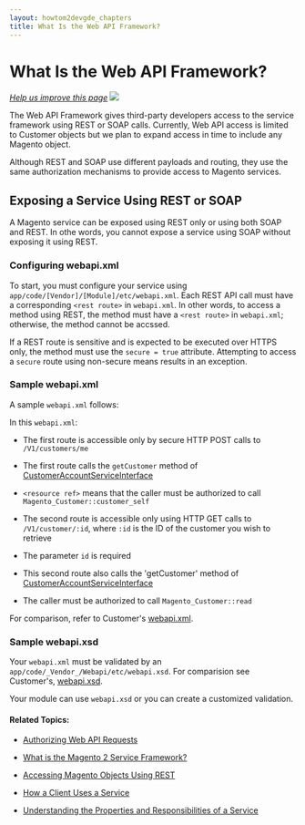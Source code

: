 ```yaml
---
layout: howtom2devgde_chapters
title: What Is the Web API Framework?
---
```


<h1 id="webapi-whatis">What Is the Web API Framework?</h1>

<p><a href="https://github.com/magento/devdocs/blob/master/guides/m2devgde/v1.0.0.0/webapi/what-is-webapi.md" target="_blank"><em>Help us improve this page</em></a>&nbsp;<img src="{{ site.baseurl }}common/images/newWindow.gif"/></p>

The Web API Framework gives third-party developers access to the service framework using REST or SOAP calls. Currently, Web API access is limited to Customer objects but we plan to expand access in time to include any Magento object.

Although REST and SOAP use different payloads and routing, they use the same authorization mechanisms to provide access to Magento services.

## Exposing a Service Using REST or SOAP

A Magento service can be exposed using REST only or using both SOAP and REST. In othe words, you cannot expose a service using SOAP without exposing it using REST. 

### Configuring webapi.xml

To start, you must configure your service using `app/code/[Vendor]/[Module]/etc/webapi.xml`. Each REST API call must have a corresponding `<rest route>` in `webapi.xml`. In other words, to access a method using REST, the method must have a `<rest route>` in `webapi.xml`; otherwise, the method cannot be accssed.

If a REST route is sensitive and is expected to be executed over HTTPS only, the method must use the `secure = true` attribute. Attempting to access a `secure` route using non-secure means results in an exception.

### Sample webapi.xml

A sample `webapi.xml` follows:

<script src="https://gist.github.com/xcomSteveJohnson/3d01cdea721b623b5264.js"></script>

In this `webapi.xml`:

*   The first route is accessible only by secure HTTP POST calls to `/V1/customers/me`

*   The first route calls the `getCustomer` method of <a href="https://github.com/magento/magento2/blob/master/app/code/Magento/Customer/Service/V1/CustomerAccountServiceInterface.php" target="_blank">CustomerAccountServiceInterface</a>

* 	`<resource ref>` means that the caller must be authorized to call `Magento_Customer::customer_self`

*	The second route is accessible only using HTTP GET calls to `/V1/customer/:id`, where `:id` is the ID of the customer you wish to retrieve

*	The parameter `id` is required

*	This second route also calls the 'getCustomer' method of <a href="https://github.com/magento/magento2/blob/master/app/code/Magento/Customer/Service/V1/CustomerAccountServiceInterface.php" target="_blank">CustomerAccountServiceInterface</a>

*	The caller must be authorized to call `Magento_Customer::read` 

For comparison, refer to Customer's <a href="https://github.com/magento/magento2/blob/master/app/code/Magento/Customer/etc/webapi.xml" target="_blank">webapi.xml</a>.

### Sample webapi.xsd

Your `webapi.xml` must be validated by an `app/code/_Vendor_/Webapi/etc/webapi.xsd`. For comparision see Customer's, <a href="https://github.com/magento/magento2/blob/master/app/code/Magento/Webapi/etc/webapi.xsd" target="_blank">webapi.xsd</a>.

Your module can use `webapi.xsd` or you can create a customized validation.

#### Related Topics:

*	<a href="{{ site.baseurl }}guides/m2devgde/v1.0.0.0/webapi/webapi-basic-auth.html">Authorizing Web API Requests</a>

*	<a href="{{ site.baseurl }}guides/m2devgde/v1.0.0.0/svcs-framework/what-is-svc.html">What is the Magento 2 Service Framework?</a>

*	<a href="{{ site.baseurl }}guides/m2devgde/v1.0.0.0/rest/rest-overview.html">Accessing Magento Objects Using REST</a>

*	<a href="{{ site.baseurl }}guides/m2devgde/v1.0.0.0/svcs-framework/svc-how-to-use.html">How a Client Uses a Service</a>

*	<a href="{{ site.baseurl }}guides/m2devgde/v1.0.0.0/svcs-framework/svcs-props.html">Understanding the Properties and Responsibilities of a Service</a>